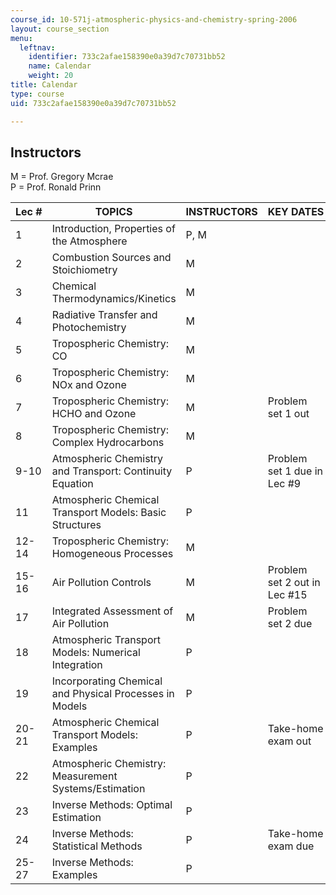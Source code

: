 ```yaml
---
course_id: 10-571j-atmospheric-physics-and-chemistry-spring-2006
layout: course_section
menu:
  leftnav:
    identifier: 733c2afae158390e0a39d7c70731bb52
    name: Calendar
    weight: 20
title: Calendar
type: course
uid: 733c2afae158390e0a39d7c70731bb52

---
```


Instructors
-----------

M = Prof. Gregory Mcrae  
P = Prof. Ronald Prinn

| Lec # | TOPICS | INSTRUCTORS | KEY DATES |
| --- | --- | --- | --- |
| 1 | Introduction, Properties of the Atmosphere | P, M |  |
| 2 | Combustion Sources and Stoichiometry | M |  |
| 3 | Chemical Thermodynamics/Kinetics | M |  |
| 4 | Radiative Transfer and Photochemistry | M |  |
| 5 | Tropospheric Chemistry: CO | M |  |
| 6 | Tropospheric Chemistry: NOx and Ozone | M |  |
| 7 | Tropospheric Chemistry: HCHO and Ozone | M | Problem set 1 out |
| 8 | Tropospheric Chemistry: Complex Hydrocarbons | M |  |
| 9-10 | Atmospheric Chemistry and Transport: Continuity Equation | P | Problem set 1 due in Lec #9 |
| 11 | Atmospheric Chemical Transport Models: Basic Structures | P |  |
| 12-14 | Tropospheric Chemistry: Homogeneous Processes | M |  |
| 15-16 | Air Pollution Controls | M | Problem set 2 out in Lec #15 |
| 17 | Integrated Assessment of Air Pollution | M | Problem set 2 due |
| 18 | Atmospheric Transport Models: Numerical Integration | P |  |
| 19 | Incorporating Chemical and Physical Processes in Models | P |  |
| 20-21 | Atmospheric Chemical Transport Models: Examples | P | Take-home exam out |
| 22 | Atmospheric Chemistry: Measurement Systems/Estimation | P |  |
| 23 | Inverse Methods: Optimal Estimation | P |  |
| 24 | Inverse Methods: Statistical Methods | P | Take-home exam due |
| 25-27 | Inverse Methods: Examples | P |